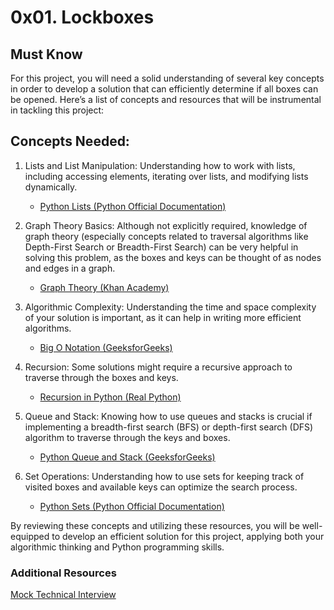 # 0x01. Lockboxes

## Must Know

For this project, you will need a solid understanding of several key concepts in order to develop a solution that can efficiently determine if all boxes can be opened. Here’s a list of concepts and resources that will be instrumental in tackling this project:

## Concepts Needed:

1. Lists and List Manipulation:
   Understanding how to work with lists, including accessing elements, iterating over lists, and modifying lists dynamically.

   - [Python Lists (Python Official Documentation)](https://intranet.alxswe.com/rltoken/TtGNy9p1p1d0O5G1rdY1Aw)

2. Graph Theory Basics:
   Although not explicitly required, knowledge of graph theory (especially concepts related to traversal algorithms like Depth-First Search or Breadth-First Search) can be very helpful in solving this problem, as the boxes and keys can be thought of as nodes and edges in a graph.

   - [Graph Theory (Khan Academy)](https://intranet.alxswe.com/rltoken/eVcYI8g-6nF0Na46xnRdhw)

3. Algorithmic Complexity:
   Understanding the time and space complexity of your solution is important, as it can help in writing more efficient algorithms.

   - [Big O Notation (GeeksforGeeks)](https://intranet.alxswe.com/rltoken/01qym1qAJUkLrb47PvqnKg)

4. Recursion:
   Some solutions might require a recursive approach to traverse through the boxes and keys.

   - [Recursion in Python (Real Python)](https://intranet.alxswe.com/rltoken/zpEuvv0l9EHohIx-HwiAAA)

5. Queue and Stack:
   Knowing how to use queues and stacks is crucial if implementing a breadth-first search (BFS) or depth-first search (DFS) algorithm to traverse through the keys and boxes.

   - [Python Queue and Stack (GeeksforGeeks)](https://intranet.alxswe.com/rltoken/CQLm4RJrdwyo2DAcNCtwIA)

6. Set Operations:
   Understanding how to use sets for keeping track of visited boxes and available keys can optimize the search process.
   - [Python Sets (Python Official Documentation)](https://intranet.alxswe.com/rltoken/zkmtaPqAbKyxx41kRw7ulA)

By reviewing these concepts and utilizing these resources, you will be well-equipped to develop an efficient solution for this project, applying both your algorithmic thinking and Python programming skills.

### Additional Resources

[Mock Technical Interview](https://intranet.alxswe.com/rltoken/TJ0FJhWeEGolIqMpwBn7Pg)
